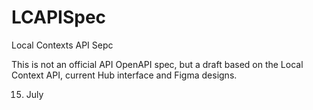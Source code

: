 # LCAPISpec
Local Contexts API Sepc

This is not an official API OpenAPI spec, but a draft based on the Local Context API, current Hub interface and
Figma designs.

15. July